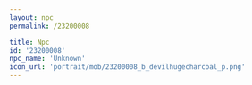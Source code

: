 ```yaml
---
layout: npc
permalink: /23200008

title: Npc
id: '23200008'
npc_name: 'Unknown'
icon_url: 'portrait/mob/23200008_b_devilhugecharcoal_p.png'
---
```

